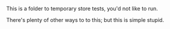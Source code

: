 This is a folder to temporary store tests, you'd not like to run.

There's plenty of other ways to to this; but this is simple stupid.